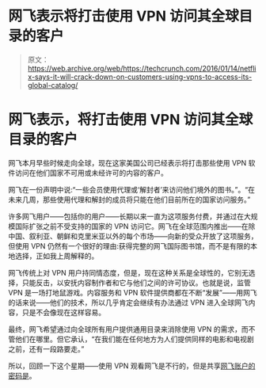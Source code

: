 # 网飞表示将打击使用 VPN 访问其全球目录的客户 

> 原文：<https://web.archive.org/web/https://techcrunch.com/2016/01/14/netflix-says-it-will-crack-down-on-customers-using-vpns-to-access-its-global-catalog/>

# 网飞表示，将打击使用 VPN 访问其全球目录的客户

网飞本月早些时候走向全球，现在这家美国公司已经表示将打击那些使用 VPN 软件访问在他们国家不可用或未经许可的内容的客户。

网飞在一份声明中说:“一些会员使用代理或‘解封者’来访问他们境外的图书。”。“在未来几周，那些使用代理和解封的成员将只能在他们目前所在的国家访问服务。”

许多网飞用户——包括你的用户——长期以来一直为这项服务付费，并通过在大规模国际扩张之前不受支持的国家的 VPN 访问它。网飞在全球范围内推出——在除中国、叙利亚、朝鲜和克里米亚以外的每个市场——向新的受众开放了这项服务，但使用 VPN 仍然有一个很好的理由:获得完整的网飞国际图书馆，而不是有限的本地选择，正如我上周解释的。

网飞传统上对 VPN 用户持同情态度，但是，现在这种关系是全球性的，它别无选择，只能反击，以安抚内容制作者和它与他们之间的许可协议。也就是说，监管 VPN 是一场打地鼠游戏。内容服务和 VPN 软件提供商都在不断“发展”——用网飞的话来说——他们的技术，所以几乎肯定会继续有办法通过 VPN 进入全球网飞内容，只是不会像现在这样容易。

最终，网飞希望通过向全球所有用户提供通用目录来消除使用 VPN 的需求，而不管他们在哪里。但它承认，“在我们能在任何地方为人们提供同样的电影和电视剧之前，还有一段路要走。”

所以，回顾一下这个星期——使用 VPN 观看网飞是不行的，但是共享[网飞账户的密码是](https://web.archive.org/web/20221225224827/https://techcrunch.com/2016/01/11/netflix-ceo-says-account-sharing-is-ok/)。